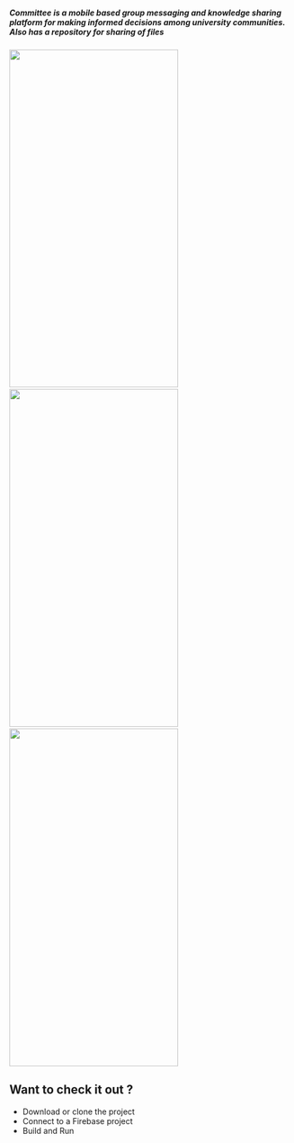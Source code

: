 ##### Committee is a mobile based group messaging and knowledge sharing platform for making informed decisions among university communities. Also has a repository for sharing of files


<img src="https://i.imgur.com/5XEiv1I.png" width="300" height="600" /> &nbsp;&nbsp; <img src="https://i.imgur.com/LZyFXco.png" width="300" height="600" /> &nbsp;&nbsp; <img src="https://i.imgur.com/LZyFXco.png" width="300" height="600" />


## Want to check it out ?
- Download or clone the project
- Connect to a Firebase project
- Build and Run
